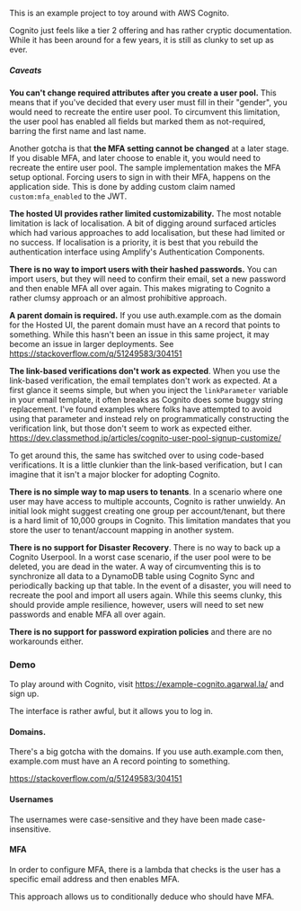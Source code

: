 This is an example project to toy around with AWS Cognito.

Cognito just feels like a tier 2 offering and has rather cryptic documentation.
While it has been around for a few years, it is still as clunky to set up
as ever.


##### Caveats

**You can't change required attributes after you create a user pool.**
This means that if you've decided that every user must fill in their "gender",
you would need to recreate the entire user pool.
To circumvent this limitation, the user pool has enabled all fields but
marked them as not-required, barring the first name and last name.

Another gotcha is that **the MFA setting cannot be changed** at a later stage.
If you disable MFA, and later choose to enable it, you would need
to recreate the entire user pool.
The sample implementation makes the MFA setup optional.
Forcing users to sign in with their MFA, happens on the application side.
This is done by adding custom claim named `custom:mfa_enabled` to the JWT. 

**The hosted UI provides rather limited customizability.**
The most notable limitation is lack of localisation.
A bit of digging around surfaced articles which had various approaches to
add localisation, but these had limited or no success.
If localisation is a priority, it is best that you rebuild the authentication
interface using Amplify's Authentication Components.

**There is no way to import users with their hashed passwords.** You can import
users, but they will need to confirm their email, set a new password and then
enable MFA all over again.
This makes migrating to Cognito a rather clumsy approach or an almost 
prohibitive approach.

**A parent domain is required.** If you use auth.example.com as the domain
for the Hosted UI, the parent domain must have an `A` record that points
to something.
While this hasn't been an issue in this same project, it may become an 
issue in larger deployments.
See https://stackoverflow.com/q/51249583/304151

**The link-based verifications don't work as expected**. When you use the
link-based verification, the email templates don't work as expected.
At a first glance it seems simple, but when you inject the `linkParameter`
variable in your email template, it often breaks as Cognito does some 
buggy string replacement.
I've found examples where folks have attempted to avoid using that parameter
and instead rely on programmatically constructing the verification link, but
those don't seem to work as expected either. 
https://dev.classmethod.jp/articles/cognito-user-pool-signup-customize/

To get around this, the same has switched over to using code-based 
verifications.
It is a little clunkier than the link-based verification, but I can imagine
that it isn't a major blocker for adopting Cognito.

**There is no simple way to map users to tenants**. In a scenario where
one user may have access to multiple accounts, Cognito is rather unwieldy.
An initial look might suggest creating one group per account/tenant, but 
there is a hard limit of 10,000 groups in Cognito.
This limitation mandates that you store the user to tenant/account mapping
in another system.

**There is no support for Disaster Recovery**. There is no way to back up
a Cognito Userpool.
In a worst case scenario, if the user pool were to be deleted, you are
dead in the water. 
A way of circumventing this is to synchronize all data to a DynamoDB table
using Cognito Sync and periodically backing up that table.
In the event of a disaster, you will need to recreate the pool and import
all users again.
While this seems clunky, this should provide ample resilience, however, 
users will need to set new passwords and enable MFA all over again.

**There is no support for password expiration policies** and there are 
no workarounds either. 

### Demo

To play around with Cognito, visit https://example-cognito.agarwal.la/ and
sign up.

The interface is rather awful, but it allows you to log in.

#### Domains.

There's a big gotcha with the domains. If you use auth.example.com then,
example.com must have an A record pointing to something.

https://stackoverflow.com/q/51249583/304151

#### Usernames

The usernames were case-sensitive and they have been made case-insensitive.

#### MFA

In order to configure MFA, there is a lambda that checks is the user has a
specific email address and then enables MFA.

This approach allows us to conditionally deduce who should have MFA.

